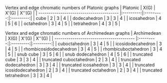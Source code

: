 Vertex and edge chromatic numbers of Platonic graphs
|                 Platonic                 |   X(G)    |   X'(G)   |  X''(G)   |
| ---------------------------------------- |:---------:|:---------:|:---------:|
|                   cube                   |     2     |     3     |     4     |
|               dodecahedron               |     3     |     3     |     4     |
|               icosahedron                |     4     |     5     |     6     |
|                octahedron                |     3     |     4     |     5     |
|               tetrahedron                |     4     |     3     |     5     |

Vertex and edge chromatic numbers of Archimedean graphs
|               Archimedean                |   X(G)    |   X'(G)   |  X''(G)   |
| ---------------------------------------- |:---------:|:---------:|:---------:|
|              cuboctahedron               |     3     |     4     |     5     |
|            icosidodecahedron             |     3     |     4     |     5     |
|          rhombicosidodecahedron          |     3     |     4     |     5     |
|           rhombicuboctahedron            |     3     |     4     |     5     |
|                snub cube                 |     3     |     5     |     6     |
|            snub dodecahedron             |     4     |     5     |     6     |
|              truncated cube              |     3     |     3     |     4     |
|         truncated cuboctahedron          |     2     |     3     |     4     |
|          truncated dodecahedron          |     3     |     3     |     4     |
|          truncated icosahedron           |     3     |     3     |     4     |
|       truncated icosidodecahedron        |     2     |     3     |     4     |
|           truncated octahedron           |     2     |     3     |     4     |
|          truncated tetrahedron           |     3     |     3     |     4     |

